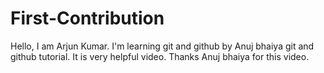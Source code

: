 # First-Contribution
Hello, I am Arjun Kumar. I'm learning git and github by Anuj bhaiya git and github tutorial. It is very helpful video. Thanks Anuj bhaiya for this video.
